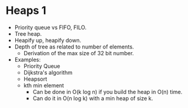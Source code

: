 # Heaps 1

* Priority queue vs FIFO, FILO.
* Tree heap.
* Heapify up, heapify down.
* Depth of tree as related to number of elements.
    * Derivation of the max size of 32 bit number.
* Examples:
    * Priority Queue
    * Dijkstra's algorithm
    * Heapsort
    * kth min element
        * Can be done in O(k log n) if you build the heap in O(n) time.
        * Can do it in O(n log k) with a min heap of size k.
